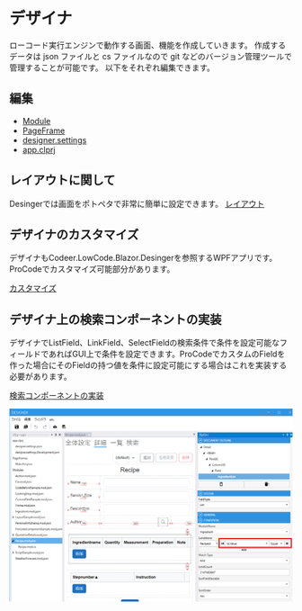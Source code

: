 # デザイナ
ローコード実行エンジンで動作する画面、機能を作成していきます。
作成するデータは json ファイルと cs ファイルなので git などのバージョン管理ツールで管理することが可能です。
以下をそれぞれ編集できます。

## 編集
- [Module](module.md)
- [PageFrame](page_frame.md)
- [designer.settings](designer_settings.md)
- [app.clprj](app_clprj.md)

## レイアウトに関して
Desingerでは画面をポトペタで非常に簡単に設定できます。
[レイアウト](layout.md)

## デザイナのカスタマイズ
デザイナもCodeer.LowCode.Blazor.Desingerを参照するWPFアプリです。ProCodeでカスタマイズ可能部分があります。

[カスタマイズ](designer-customize.md)

## デザイナ上の検索コンポーネントの実装
デザイナでListField、LinkField、SelectFieldの検索条件で条件を設定可能なフィールドであればGUI上で条件を設定できます。ProCodeでカスタムのFieldを作った場合にそのFieldの持つ値を条件に設定可能にする場合はこれを実装する必要があります。

[検索コンポーネントの実装](designer-match-customize.md.md)

<img src="images/designer_match_customize.png">
